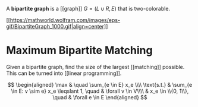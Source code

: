 A **bipartite graph** is a [[graph]] $G = (L \cup R, E)$ that is two-colorable.

[[https://mathworld.wolfram.com/images/eps-gif/BipartiteGraph_1000.gif|align=center]]

# Maximum Bipartite Matching

Given a bipartite graph, find the size of the largest [[matching]] possible. This can be turned into [[linear programming]].

$$
\begin{aligned}
\max & \quad \sum_{e \in E} x_e \\\\
\text{s.t.} & \sum_{e \in E: v \sim e} x_e \leqslant 1, \quad & \forall v \in V\\\\
& x_e \in \\{0, 1\\}, \quad & \forall e \in E
\end{aligned}
$$